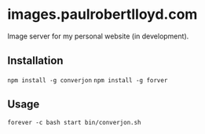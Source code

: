 # images.paulrobertlloyd.com

Image server for my personal website (in development).

## Installation

`npm install -g converjon`
`npm install -g forver`

## Usage

`forever -c bash start bin/converjon.sh`